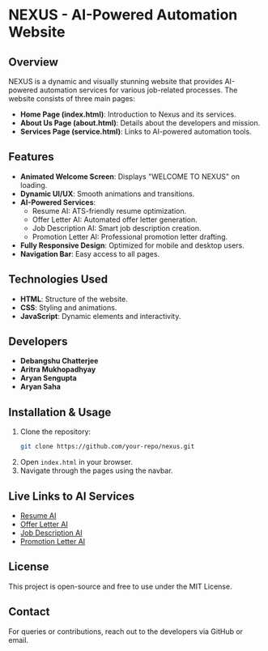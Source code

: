 # NEXUS - AI-Powered Automation Website

## Overview
NEXUS is a dynamic and visually stunning website that provides AI-powered automation services for various job-related processes. The website consists of three main pages:
- **Home Page (index.html)**: Introduction to Nexus and its services.
- **About Us Page (about.html)**: Details about the developers and mission.
- **Services Page (service.html)**: Links to AI-powered automation tools.

## Features
- **Animated Welcome Screen**: Displays "WELCOME TO NEXUS" on loading.
- **Dynamic UI/UX**: Smooth animations and transitions.
- **AI-Powered Services**:
  - Resume AI: ATS-friendly resume optimization.
  - Offer Letter AI: Automated offer letter generation.
  - Job Description AI: Smart job description creation.
  - Promotion Letter AI: Professional promotion letter drafting.
- **Fully Responsive Design**: Optimized for mobile and desktop users.
- **Navigation Bar**: Easy access to all pages.

## Technologies Used
- **HTML**: Structure of the website.
- **CSS**: Styling and animations.
- **JavaScript**: Dynamic elements and interactivity.

## Developers
- **Debangshu Chatterjee**
- **Aritra Mukhopadhyay**
- **Aryan Sengupta**
- **Aryan Saha**

## Installation & Usage
1. Clone the repository:
   ```sh
   git clone https://github.com/your-repo/nexus.git
   ```
2. Open `index.html` in your browser.
3. Navigate through the pages using the navbar.

## Live Links to AI Services
- [Resume AI](#)
- [Offer Letter AI](#)
- [Job Description AI](#)
- [Promotion Letter AI](#)

## License
This project is open-source and free to use under the MIT License.

## Contact
For queries or contributions, reach out to the developers via GitHub or email.



